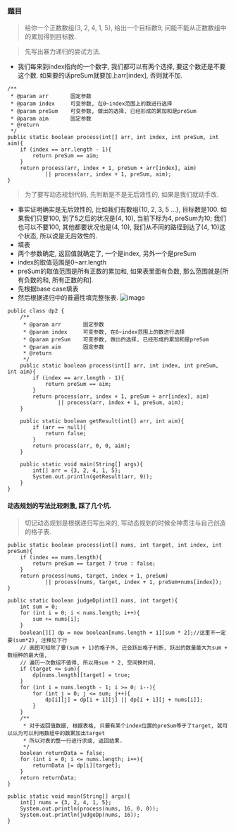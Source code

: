 ### 题目
> 给你一个正数数组{3, 2, 4, 1, 5}, 给出一个目标数9, 问能不能从正数数组中的累加得到目标数. 

> 先写出暴力递归的尝试方法. 

- 我们每来到index指向的一个数字, 我们都可以有两个选择, 要这个数还是不要这个数. 如果要的话preSum就要加上arr[index], 否则就不加. 
```
/**
 * @param arr       固定参数
 * @param index     可变参数, 在0~index范围上的数进行选择
 * @param preSum    可变参数, 做出的选择, 已经形成的累加和是preSum
 * @param aim       固定参数
 * @return
 */
public static boolean process(int[] arr, int index, int preSum, int aim){
    if (index == arr.length - 1){
        return preSum == aim;
    }
    return process(arr, index + 1, preSum + arr[index], aim)
            || process(arr, index + 1, preSum, aim);
}
```
> 为了要写动态规划代码, 先判断是不是无后效性的, 如果是我们就动手改. 

- 事实证明确实是无后效性的, 比如我们有数组{10, 2, 3, 5 ...}, 目标数是100. 如果我们只要100, 到了5之后的状况是(4, 10), 当前下标为4, preSum为10; 我们也可以不要100, 其他都要状况也是(4, 10), 我们从不同的路径到达了(4, 10)这个状态, 所以说是无后效性的. 
- 填表
- 两个参数确定, 返回值就确定了, 一个是index, 另外一个是preSum
- index的取值范围是0~arr.length
- preSum的取值范围是所有正数的累加和, 如果表里面有负数, 那么范围就是[所有负数的和, 所有正数的和].
- 先根据base case填表
- 然后根据递归中的普遍性填完整张表. 
![image](E691B23CE5934586894008C7801ED8C1)

```
public class dp2 {
    /**
     * @param arr       固定参数
     * @param index     可变参数, 在0~index范围上的数进行选择
     * @param preSum    可变参数, 做出的选择, 已经形成的累加和是preSum
     * @param aim       固定参数
     * @return
     */
    public static boolean process(int[] arr, int index, int preSum, int aim){
        if (index == arr.length - 1){
            return preSum == aim;
        }
        return process(arr, index + 1, preSum + arr[index], aim)
                || process(arr, index + 1, preSum, aim);
    }

    public static boolean getResult(int[] arr, int aim){
        if (arr == null){
            return false;
        }
        return process(arr, 0, 0, aim);
    }

    public static void main(String[] args){
        int[] arr = {3, 2, 4, 1, 5};
        System.out.println(getResult(arr, 9));
    }
}
```

#### 动态规划的写法比较刺激, 踩了几个坑. 

> 切记动态规划是根据递归写出来的, 写动态规划的时候全神贯注与自己创造的格子表. 

```
public static boolean process(int[] nums, int target, int index, int preSum){
    if (index == nums.length){
        return preSum == target ? true : false;
    }
    return process(nums, target, index + 1, preSum)
            || process(nums, target, index + 1, preSum+nums[index]);
}

public static boolean judgeDp(int[] nums, int target){
    int sum = 0;
    for (int i = 0; i < nums.length; i++){
        sum += nums[i];
    }
    boolean[][] dp = new boolean[nums.length + 1][sum * 2];//这里不一定要(sum*2), 注释见下行
    // 画图可知除了要(sum + 1)的格子外, 还会跃出格子判断, 跃出的数量最大为sum + 数组种的最大值,
    // 遍历一次数组不值得, 所以用sum * 2, 空间换时间.
    if (target <= sum){
        dp[nums.length][target] = true;
    }
    for (int i = nums.length - 1; i >= 0; i--){
        for (int j = 0; j <= sum; j++){
            dp[i][j] = dp[i + 1][j] || dp[i + 1][j + nums[i]];
        }
    }
    /**
     * 对于返回值数据, 根据表格, 只要有某个index位置的preSum等于了target, 就可以认为可以利用数组中的数累加出target
     * 所以对表的整一行进行求或, 返回结果.
     */
    boolean returnData = false;
    for (int i = 0; i <= nums.length; i++){
        returnData |= dp[i][target];
    }
    return returnData;
}

public static void main(String[] args){
    int[] nums = {3, 2, 4, 1, 5};
    System.out.println(process(nums, 16, 0, 0));
    System.out.println(judgeDp(nums, 16));
}
```